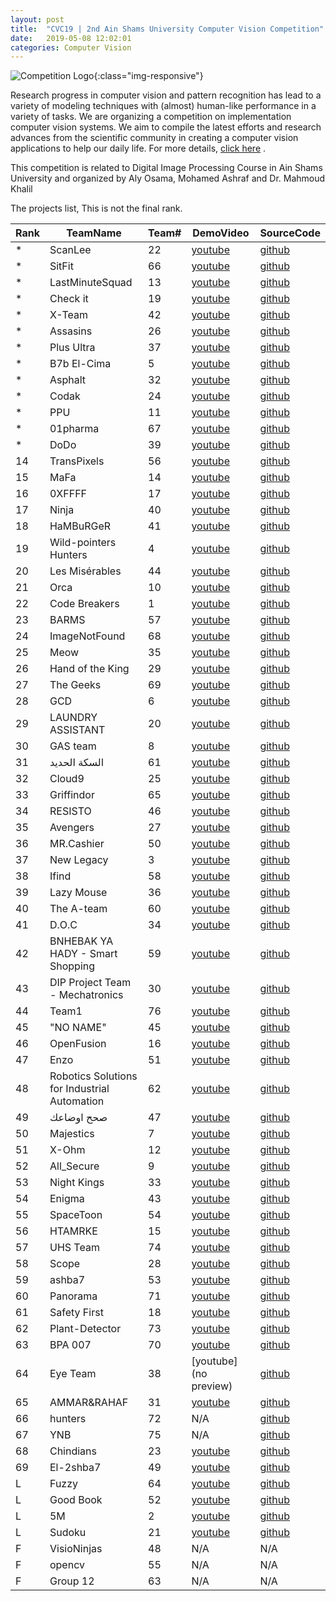 ```yaml
---
layout: post
title:  "CVC19 | 2nd Ain Shams University Computer Vision Competition"
date:   2019-05-08 12:02:01
categories: Computer Vision
---
```


![Competition Logo](https://image.ibb.co/h25pPS/CVC_logo.png){:class="img-responsive"}

Research progress in computer vision and pattern recognition has lead to a variety of modeling techniques with (almost) human-like performance in a variety of tasks. We are organizing a competition on implementation computer vision systems. We aim to compile the latest efforts and research advances from the scientific community in creating a computer vision applications to help our daily life. 
For more details, [click here](http://ihub.asu.edu.eg/cvc19.html)
.

This competition is related to Digital Image Processing Course in Ain Shams University and organized by Aly Osama, Mohamed Ashraf and Dr. Mahmoud Khalil

The projects list, This is not the final rank.  

|Rank|TeamName|Team#|DemoVideo|SourceCode|
|-------|-------|-------|-------|-------|
*|ScanLee|22|[youtube](https://www.youtube.com/watch?v=YwVEqtSxIM8&feature=youtu.be&fbclid=IwAR1r2SEXiNYrXbm8hGDTHM02FwrZL4-6bLZJZ_qO0xRcoB4I6h4fGv1UwR4)|[github](https://github.com/3omar3allam/salah-ly)
*|SitFit|66|[youtube](https://youtu.be/UXKte1Qf39A)|[github](https://github.com/SamuelFarid/SitFit)
*|LastMinuteSquad|13|[youtube](https://youtu.be/oeaySq77Bmc)|[github](https://github.com/AmrMohamed96/freshmen_table_parser_LMS)
*|Check it|19|[youtube](https://www.youtube.com/playlist?list=PLpIgTVyzkB4RoXK8aVgWw7RMEQG3rPpLa)|[github](https://github.com/C-Script/AutoGuide)
*|X-Team|42|[youtube](https://youtu.be/Ft0mwggR25U)|[github](https://github.com/diaaahmed850/Vision19)
*|Assasins|26|[youtube](https://youtu.be/nRJnQESD81k)|[github](https://github.com/ahmhekal/Drawings_To_autoCad)
*|Plus Ultra|37|[youtube](https://www.facebook.com/kiro.wadie/videos/10215915202087735/)|[github](https://github.com/DavidIbrahim/ERToSQL)
*|B7b El-Cima|5|[youtube](https://youtu.be/HuqR4sw75ko)|[github](https://github.com/SuperMoody/b7b_el_cima.git)
*|Asphalt|32|[youtube](https://www.youtube.com/watch?v=5_aO7wyKmOU&feature=youtu.be&fbclid=IwAR1Z7pEKJsIllmXMO3dIIL5SvRd-GWMSz68_Nf1RN9T1FegykRvAIeJMgTU)|[github](https://github.com/MoamenAhmedEl-Nashar/Asphalt)
*|Codak|24|[youtube](https://youtu.be/niApNTYrF8k)|[github](https://github.com/AyaDarwish/Pseudocode-Converter-CVC)
*|PPU|11|[youtube](https://www.youtube.com/watch?v=feCZ_rXH6UE&feature=youtu.be&fbclid=IwAR2PKETHUbcYKJisY9lxDyqpi5WoFMh8B4xUlGN0XeAq6XL9nQb4HZw3sic)|[github](https://github.com/eng-OmarAdel/PPU?fbclid=IwAR2StymRg19yUoM3UGt86yByphm1uGJbTXIBOmEPZmxtRC-FWbpbFs7gWR4)
*|01pharma|67|[youtube](https://youtu.be/7uhmjrfo9qQ)|[github](https://github.com/YomnaJehad/Drug-Pills-Identification-App)
*|DoDo|39|[youtube](https://youtu.be/9pp_zGtAmGk )|[github](https://github.com/AlJazari1440/DoDo_ws )
14|TransPixels|56|[youtube](https://www.youtube.com/watch?v=j7Hj9SPsO_k&feature=youtu.be&fbclid=IwAR23BmTVSu9Eyv6SBsJVyTWQDQJ5OlJfitjjuXNZ0mquwDRLkum0gSoCiok)|[github](https://github.com/AbdelrhmanMagdy/trans-pixels)
15|MaFa|14|[youtube](https://youtu.be/lLNY1k0gY2c)|[github](https://github.com/Fady-Saeed/Mokhalfati-Integrated)
16|0XFFFF|17|[youtube](https://drive.google.com/open?id=15eTuyoUNq_pmm-mtxZ5q0AOj3BQpLpfU)|[github](https://github.com/fadymedhat2236/0XFFFFF-IP)
17|Ninja|40|[youtube](https://drive.google.com/file/d/13U_bDedSSWpv50RFDHmI9cr_9gPOz3di/view?usp=sharing)|[github](https://github.com/Amira-Fareed/Camera-Dialer)
18|HaMBuRGeR|41|[youtube](https://youtu.be/0GmiJvBlCwk)|[github](https://github.com/bothaynahazem/Student-ID-Card-Scanner)
19|Wild-pointers Hunters|4|[youtube](https://www.youtube.com/watch?v=xUIy5EQ3R6s&t=2s)|[github](https://github.com/OlaHamdy3/National-ID-card-reader)
20|Les Misérables|44|[youtube](https://youtu.be/SFog5FCl6OI)|[github](https://github.com/DarioMars97/ImageProcessing_Project_2019)
21|Orca|10|[youtube](https://drive.google.com/open?id=1LOtMQKHlAmZqM6DJC46BG5qehVZr3W4X)|[github](https://github.com/Salmaaattia/Plastic-Classification-.git)
22|Code Breakers|1|[youtube](https://www.youtube.com/watch?v=dA7OlHviErc&t=40s)|[github](https://github.com/AhmedSadek60/TableScanner)
23|BARMS|57|[youtube](https://youtu.be/PeIvEEkMYSc)|[github](https://github.com/BasmaMauad/VirtualFittingRoom)
24|ImageNotFound|68|[youtube](https://youtu.be/ugkKnNf6t3c)|[github](https://github.com/MuhammedMegz/Smart-Traffic-light-control.git)
25|Meow|35|[youtube](https://youtu.be/gxZ3qgENN7c)|[github](https://github.com/Amrallah/Bookworm)
26|Hand of the King|29|[youtube](https://www.youtube.com/watch?v=haRkKLDiGCw)|[github](https://github.com/BassemMounir/Hand-Of-The-King)
27|The Geeks|69|[youtube](https://drive.google.com/drive/folders/1QfdCr512rORahTVvsEWK6phYVbgSBGJf)|[github](https://github.com/markmmt/NutritionApp_DIP_Project)
28|GCD|6|[youtube](https://youtu.be/JE9NrXV7K2w )|[github](https://github.com/HajarELbadawy/Image-Project-Lane-Detection.git)
29|LAUNDRY ASSISTANT|20|[youtube](https://drive.google.com/drive/folders/11qRwAk8UitGeKpmqZYVICRbTOJHhFSnf?fbclid=IwAR0UrQ_vugEQL--fzcrqgjnjy6ABQMYvi0GqLJItvRNigamvOHlLcmoJPXk)|[github](https://github.com/islambahnasawy/Computer-Vision-CSE)
30|GAS team|8|[youtube](https://youtu.be/JUid8smSxjM)|[github](https://github.com/MohamedMedhatGhareeb/Object-Tracing_Robot-Grabbing)
31|السكة الحديد|61|[youtube](https://www.youtube.com/watch?v=uDQbl2ZYrrM&feature=youtu.be)|[github](https://github.com/Khaled-Issa/Timetable-Clarification?files=1)
32|Cloud9|25|[youtube](https://drive.google.com/open?id=1Ru0awTPqzgYkqhnNQfROzHRJeQorxE_D)|[github](https://github.com/molres/2D-Structure-Analyzer)
33|Griffindor|65|[youtube](https://www.youtube.com/watch?v=ZmXZAtHfOdE)|[github](https://github.com/AhmedSayedSk/ParkingLot)
34|RESISTO|46|[youtube](https://www.youtube.com/watch?v=di8VYU7bFb0&feature=youtu.be)|[github](https://github.com/ETBMina/Resisto)
35|Avengers|27|[youtube](https://drive.google.com/open?id=1X2atykFSFNumHO0-435BLcy_MGX_tf8L)|[github](https://github.com/andrewmagdyanis/LazzyReader)
36|MR.Cashier|50|[youtube](https://www.youtube.com/watch?v=tYlI2bXu7j8&feature=youtu.be&fbclid=IwAR3wPLEobMFTUJKOMOMj-e0sK5KvoHXaiTDt23xUbSndIbbMZY_J2J33C9c)|[github](https://github.com/shimaa7/Mr.Cashier)
37|New Legacy|3|[youtube](https://www.youtube.com/watch?v=HLXY7NRlQGw&feature=youtu.be&fbclid=IwAR1QjeXejqnN6OJhV5ueBtEMIh_qY6gzvqA1A4j3f0VvFn93FxwRxFBj3Wo)|[github](https://github.com/Hanansamir21/New-Legency-Team)
38|Ifind|58|[youtube](https://www.youtube.com/watch?v=Lr0KWTwx-18)|[github](https://github.com/bishogasaad/webserver)
39|Lazy Mouse|36|[youtube](https://drive.google.com/file/d/1bOJCFtMjUvco8CokfhSQ7_8k8bUHr2ma/view?fbclid=IwAR2IJzvl_vuad5dkVfWOXUSperZycy6o6beMPWXZWp-Vz055f4HXhzSTbec)|[github](https://github.com/Mahmoud-Selim/Storyteller)
40|The A-team|60|[youtube](https://youtu.be/4ZrJ-yzK8P4)|[github](https://github.com/CatherineMourad/The-A-team?fbclid=IwAR3HGPZ3x0i5nZ_MaSPGfO7J5T3AniIb6rI28PHE_i0otFXF_gJpPbx6DLo)
41|D.O.C|34|[youtube](https://www.youtube.com/watch?v=hc1QHRtInZs)|[github](https://github.com/ahmedfathy1995/Drowsiness-Detection-ASU-project.git)
42|BNHEBAK YA HADY - Smart Shopping|59|[youtube](https://drive.google.com/drive/folders/1YIii5owOStClxTEYs-0uzgQszs5kBWTm?usp=sharing)|[github](https://github.com/mohamedelshorbagy/Smart-Shopping)
43|DIP Project Team - Mechatronics |30|[youtube](https://youtu.be/c6rJIQGCWpA)|[github](https://github.com/croixakmal/DIP-Project-Team---Mechatronics-PROJECT)
44|Team1|76|[youtube](https://www.youtube.com/watch?v=D8tx-6eT9Wc&feature=youtu.be)|[github](https://github.com/MarkIbrahim95/Image-Processing-Project.git)
45|"NO NAME"|45|[youtube](https://www.youtube.com/watch?v=EIXu94D4wDo&feature=youtu.be)|[github](https://github.com/YoussephAhmed/Arabic-Handwritten-Recogonotion)
46|OpenFusion|16|[youtube](https://www.youtube.com/watch?v=w_uas0t06SQ)|[github](https://github.com/MichaelAkhnoukh/DrugView?fbclid=IwAR3w0yuUcSxSXvSdGIpo6IGnv4rhMxbjYLpsjaipZGUHM4JSIWXcQIaYv4E)
47|Enzo|51|[youtube](https://drive.google.com/open?id=1-ZKe2GnmXikSF25xzMCSRSuaqusZCvu2)|[github](https://github.com/hossa95/ImageProject)
48|Robotics Solutions for Industrial Automation|62|[youtube](https://www.youtube.com/watch?v=bL8fScdBOos&t=23s)|[github](https://github.com/Jubashi1/Digital-Image-Processing-Project.git)
49|صحح اوضاعك|47|[youtube](https://www.youtube.com/watch?v=3U-jcRAeQrs)|[github](https://github.com/IsmaelKhaled/Un-Tiltify)
50|Majestics|7|[youtube](https://youtu.be/bLBm0MVRMWc)|[github](https://github.com/BoulaZa5/latexer)
51|X-Ohm|12|[youtube](https://youtu.be/tFbfJByPlSc)|[github](https://github.com/MohamdFawzy/DIP_X-ohm_project)
52|All_Secure|9|[youtube](https://youtu.be/u8ox8q25Vp4)|[github](https://github.com/1400317/All-Secured)
53|Night Kings|33|[youtube](https://www.youtube.com/watch?v=Pu5tBqKjYC8&t=15s)|[github](https://github.com/MKhayralla/wallPainter)
54|Enigma |43|[youtube](https://www.youtube.com/watch?v=TTJSwraq8ns&feature=youtu.be&fbclid=IwAR1ThDV0WprNWlFacbrRxHDS6zrNAr_0zugvQDK6BYtAEvXxXYgixz18kmQ)|[github](https://github.com/Rehammm/Imageprocessingproject)
55|SpaceToon|54|[youtube](https://www.youtube.com/watch?v=P3GAYgtaO_k&feature=youtu.be&fbclid=IwAR17c9ejMol5jNYOK9zUICOJHWv1e9DXBFbZTMX3A-W3PPoaQ6u3_09fJ_Y)|[github](https://github.com/AhmedGom3a/Image-Processing)
56|HTAMRKE|15|[youtube](https://www.youtube.com/watch?v=7roY830hQ2M&feature=youtu.be)|[github](https://github.com/hebaayman77177/make_cheating_while_doing_exams_harder)
57|UHS Team|74|[youtube](https://youtu.be/GBAT5bWFIco)|[github](https://github.com/ahmed040/Alzahimar-Medicine-Box/tree/master)
58|Scope|28|[youtube](https://www.youtube.com/watch?v=xCm5mw_Zqio)|[github](https://github.com/IslamMagdyElserougy/Magdy.git)
59|ashba7|53|[youtube](https://youtu.be/NsJ9EbdwyXo)|[github](https://github.com/AhmadWaly/Smartdoorbell/)
60|Panorama|71|[youtube](https://www.youtube.com/watch?v=SKlC4PPbCzQ&feature=share)|[github](https://github.com/fatema-ahmed/IP-Project)
61|Safety First|18|[youtube](https://www.youtube.com/watch?v=VcYIQcxWHJg&feature=youtu.be)|[github](https://github.com/mona-medhat/driver-drowsiness-detection.git)
62|Plant-Detector|73|[youtube](https://www.youtube.com/watch?v=6OfZs8AbyNU)|[github](https://github.com/Ahmad-Magrabi/Ahmad-Zakaria-Ali)
63|BPA 007|70|[youtube](https://www.youtube.com/watch?v=SjDeqVe1YQM&feature=youtu.be)|[github](https://github.com/B2Munchy/Image-Identifier)
64|Eye Team |38|[youtube](no preview)|[github](https://github.com/ahmgam/3dscannertrail/blob/master/README.md)
65|AMMAR&RAHAF|31|[youtube](https://youtu.be/Vq1HE2iSfaY)|[github](https://github.com/ammarKhazaa/flashlight-detection/blob/4721104a93ce5d9958684cb9185a1d2a84dc825d/flashlight.py)
66|hunters|72|N/A|[github](https://github.com/famohamed1996/word-hunter/commit/29b018a1647a6c5e1d0f53a601afd766262fb167)
67|YNB|75|N/A|[github](https://github.com/omarahmedsadek/Image_Processing_Project/)
68|Chindians |23|[youtube](https://drive.google.com/drive/folders/1TPSyNLStuobJi46kI4_cG5CjcJjSYsM5)|[github](https://github.com/doaajaber/Chindians-)
69|El-2shba7|49|[youtube](http://www.mediafire.com/file/wjygzp6mvonou80/Project.rar)|[github](https://github.com/MOSALEMM/Image_Proccesiong_project)
L|Fuzzy|64|[youtube](https://youtu.be/k18LE6P1gH4)|[github](https://github.com/MinaMourice/DrugScanner)
L|Good Book|52|[youtube](https://www.youtube.com/watch?v=RNeh67pobwI)|[github](https://github.com/mahmoudatef955/GoodBook)
L|5M|2|[youtube](https://www.youtube.com/watch?v=a7JGgkiCReA&feature=youtu.be)|[github](https://github.com/mmo7amed2010/smartElections)
L|Sudoku|21|[youtube](https://www.youtube.com/watch?v=jS6PSKo0Hk8&fbclid=IwAR13VPxBp4OmU-Bz75Q5s-j_d2OeudYkKv4o8fGAnEdgmAKS5W3DaCB_m78)|[github](https://github.com/Kareem991/Sudoku-Solver)
F|VisioNinjas|48|N/A|N/A
F|opencv|55|N/A|N/A
F|Group 12|63|N/A|N/A
